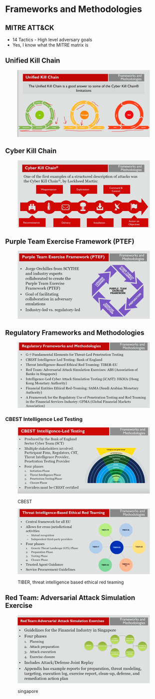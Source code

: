 # Frameworks and Methodologies

## MITRE ATT\&CK

* 14 Tactics - High level adversary goals
* Yes, I know what the MITRE matrix is

## Unified Kill Chain

<figure><img src="../../.gitbook/assets/image (1).png" alt=""><figcaption></figcaption></figure>

## Cyber Kill Chain

<figure><img src="../../.gitbook/assets/image (2).png" alt=""><figcaption></figcaption></figure>

## Purple Team Exercise Framework (PTEF)

<figure><img src="../../.gitbook/assets/image (3).png" alt=""><figcaption></figcaption></figure>

## Regulatory Frameworks and Methodologies

<figure><img src="../../.gitbook/assets/image (4).png" alt=""><figcaption></figcaption></figure>

### CBEST Intelligence Led Testing

<figure><img src="../../.gitbook/assets/image (5).png" alt=""><figcaption><p>CBEST</p></figcaption></figure>

<figure><img src="../../.gitbook/assets/image (6).png" alt=""><figcaption><p>TIBER, threat intelligence based ethical red teaming</p></figcaption></figure>

## Red Team: Adversarial Attack Simulation Exercise

<figure><img src="../../.gitbook/assets/image (7).png" alt=""><figcaption><p>singapore</p></figcaption></figure>

